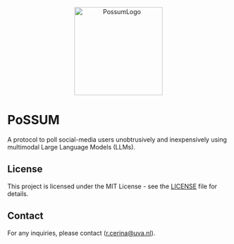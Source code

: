 <p align="center">
  <img src="https://github.com/robertocerinaprojects/PoSSUM/assets/51832016/51ea6c71-b4cd-4e7c-b7ca-eb9608ea868d" alt="PossumLogo" width="200" />
</p>

# PoSSUM
A protocol to poll social-media users unobtrusively and inexpensively using multimodal Large Language Models (LLMs).

## License
This project is licensed under the MIT License - see the [LICENSE](LICENSE) file for details.

## Contact
For any inquiries, please contact (r.cerina@uva.nl).
